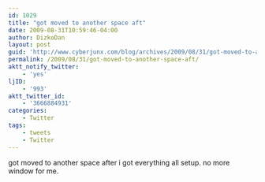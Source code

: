 ```yaml
---
id: 1029
title: "got moved to another space aft"
date: 2009-08-31T10:59:46-04:00
author: DizkoDan
layout: post
guid: 'http://www.cyberjunx.com/blog/archives/2009/08/31/got-moved-to-another-space-aft/'
permalink: /2009/08/31/got-moved-to-another-space-aft/
aktt_notify_twitter:
    - 'yes'
ljID:
    - '993'
aktt_twitter_id:
    - '3666884931'
categories:
    - Twitter
tags:
    - tweets
    - Twitter
---
```


got moved to another space after i got everything all setup. no more window for me.